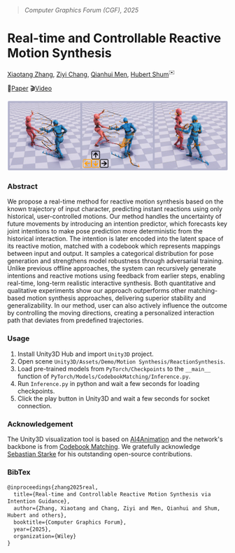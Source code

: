 > *Computer Graphics Forum (CGF), 2025*
# Real-time and Controllable Reactive Motion Synthesis
[Xiaotang Zhang](https://scholar.google.com/citations?hl=en&user=MHQRNggAAAAJ), [Ziyi Chang](https://scholar.google.com/citations?user=gHhQNlYAAAAJ&hl), [Qianhui Men](https://scholar.google.com/citations?user=t1hraiAAAAAJ&hl), [Hubert Shum](http://hubertshum.com/)$^✉️$

📃[Paper](http://doi.org/10.1111/cgf.70222) 🎬[Video](https://www.youtube.com/watch?v=jt3Vu2rmD38)

![Teaser](/materials/Teaser.png)
### Abstract
We propose a real-time method for reactive motion synthesis based on the known trajectory of input character, predicting instant reactions using only historical, user-controlled motions. Our method handles the uncertainty of future movements by introducing an intention predictor, which forecasts key joint intentions to make pose prediction more deterministic from the historical interaction. The intention is later encoded into the latent space of its reactive motion, matched with a codebook which represents mappings between input and output. It samples a categorical distribution for pose generation and strengthens model robustness through adversarial training. Unlike previous offline approaches, the system can recursively generate intentions and reactive motions using feedback from earlier steps, enabling real-time, long-term realistic interactive synthesis. Both quantitative and qualitative experiments show our approach outperforms other matching-based motion synthesis approaches, delivering superior stability and generalizability. In our method, user can also actively influence the outcome by controlling the moving directions, creating a personalized interaction path that deviates from predefined trajectories.

### Usage
1. Install Unity3D Hub and import `Unity3D` project.
2. Open scene `Unity3D/Assets/Demo/Motion Synthesis/ReactionSynthesis`.
3. Load pre-trained models from `PyTorch/Checkpoints` to the `__main__` function of `PyTorch/Models/CodebookMatching/Inference.py`.
4. Run `Inference.py` in python and wait a few seconds for loading checkpoints.
5. Click the play button in Unity3D and wait a few seconds for socket connection.

### Acknowledgement
The Unity3D visualization tool is based on [AI4Animation](https://github.com/sebastianstarke/AI4Animation) and the network's backbone is from [Codebook Matching](https://dl.acm.org/doi/10.1145/3658209). We gratefully acknowledge [Sebastian Starke](https://github.com/sebastianstarke) for his outstanding open-source contributions.

### BibTex
```
@inproceedings{zhang2025real,
  title={Real-time and Controllable Reactive Motion Synthesis via Intention Guidance},
  author={Zhang, Xiaotang and Chang, Ziyi and Men, Qianhui and Shum, Hubert and others},
  booktitle={Computer Graphics Forum},
  year={2025},
  organization={Wiley}
}
```
